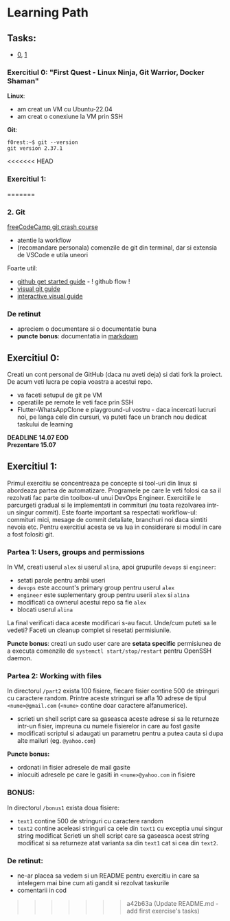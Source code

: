 # Learning Path

## Tasks:
- [0](https://github.com/GabrielBrezeanu/SA4.0-FirstQuest/blob/master/tasks/1stWEEK_README.md), [1]()

### Exercitiul 0: "First Quest - Linux Ninja, Git Warrior, Docker Shaman"

**Linux**:
- am creat un VM cu Ubuntu-22.04
- am creat o conexiune la VM prin SSH

**Git**:
```console
f0rest:~$ git --version 
git version 2.37.1
```

<<<<<<< HEAD
### Exercitiul 1:
=======
### 2. Git
[freeCodeCamp git crash course](https://www.youtube.com/watch?v=RGOj5yH7evk)
- atentie la workflow
- (recomandare personala) comenzile de git din terminal, dar si extensia de VSCode e utila uneori

Foarte util: 
- [github get started guide](https://docs.github.com/en/get-started) - ! github flow !
- [visual git guide](http://marklodato.github.io/visual-git-guide/index-en.html)
- [interactive visual guide](http://onlywei.github.io/explain-git-with-d3)

### De retinut
- apreciem o documentare si o documentatie buna
- **puncte bonus**: documentatia in [markdown](https://www.markdownguide.org/)

## Exercitiul 0:

Creati un cont personal de GitHub (daca nu aveti deja) si dati fork la proiect. De acum veti lucra pe copia voastra a acestui repo.
- va faceti setupul de git pe VM 
- operatiile pe remote le veti face prin SSH 
- Flutter-WhatsAppClone e playground-ul vostru - daca incercati lucruri noi, pe langa cele din cursuri, va puteti face un branch nou dedicat taskului de learning

**DEADLINE 14.07 EOD**   
**Prezentare 15.07**

## Exercitiul 1:
Primul exercitiu se concentreaza pe concepte si tool-uri din linux si abordeaza partea de automatizare. Programele pe care le veti folosi ca sa il rezolvati fac parte din toolbox-ul unui DevOps Engineer. 
Exercitiile le parcurgeti gradual si le implementati in commituri (nu toata rezolvarea intr-un singur commit). Este foarte important sa respectati workflow-ul: commituri mici, mesage de commit detaliate, branchuri noi daca simtiti nevoia etc. Pentru exercitiul acesta se va lua in considerare si modul in care a fost folositi git.
 
### Partea 1: Users, groups and permissions
In VM, creati userul `alex` si userul `alina`, apoi grupurile `devops` si `engineer`:
- setati parole pentru ambii useri
- `devops` este account's primary group pentru userul `alex`
- `engineer` este suplementary group pentru userii `alex` si `alina`
- modificati ca ownerul acestui repo sa fie `alex`
- blocati userul `alina`

La final verificati daca aceste modificari s-au facut. Unde/cum puteti sa le vedeti? Faceti un cleanup complet si resetati permisiunile.

**Puncte bonus**: creati un sudo user care are **setata specific** permisiunea de a executa comenzile de `systemctl start/stop/restart` pentru OpenSSH daemon.

### Partea 2:  Working with files
In directorul `/part2` exista 100 fisiere, fiecare fisier contine 500 de stringuri cu caractere random. Printre aceste stringuri se afla 10 adrese de tipul `<nume>@gmail.com` (``<nume>`` contine doar caractere alfanumerice). 
- scrieti un shell script care sa gaseasca aceste adrese si sa le returneze intr-un fisier, impreuna cu numele fisierelor in care au fost gasite
- modificati scriptul si adaugati un parametru pentru a putea cauta si dupa alte mailuri (eg. `@yahoo.com`)

**Puncte bonus:**
- ordonati in fisier adresele de mail gasite
- inlocuiti adresele pe care le gasiti in `<nume>@yahoo.com` in fisiere

### **BONUS**: 
In directorul `/bonus1` exista doua fisiere:
- `text1` contine 500 de stringuri cu caractere random
- `text2` contine aceleasi stringuri ca cele din `text1` cu exceptia unui singur string modificat
Scrieti un shell script care sa gaseasca acest string modificat si sa returneze atat varianta sa din `text1` cat si cea din `text2`.

### De retinut:
- ne-ar placea sa vedem si un README pentru exercitiu in care sa intelegem mai bine cum ati gandit si rezolvat taskurile
- comentarii in cod 
>>>>>>> a42b63a (Update README.md - add first exercise's tasks)
